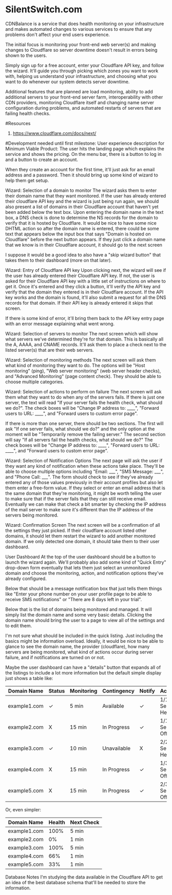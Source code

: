 SilentSwitch.com
=============

CDNBalance is a service that does health monitoring on your infrastructure and makes automated changes to various services to ensure that any problems don't affect your end users experience. 

The initial focus is monitoring your front-end web server(s) and making changes to Cloudflare so server downtime doesn't result in errors being shown to the users. 

Simply sign up for a free account, enter your Cloudflare API key, and follow the wizard. It'll guide you through picking which zones you want to work with, helping us understand your infrastructure, and choosing what you want to do whenever our system detects server downtime. 

Additional features that are planned are load monitoring, ability to add additional servers to your front-end server farm, interoperability with other CDN providers, monitoring Cloudflare itself and changing name server configuration during problems, and automated restarts of servers that are failing health checks. 

#Resources
1. https://www.cloudflare.com/docs/next/

#Development needed until first milestone:
User experience description for Minimum Viable Product:
The user hits the landing page which explains the service and shows the pricing. On the menu bar, there is a button to log in and a button to create an account. 

When they create an account for the first time, it'll just ask for an email address and a password. Then it should bring up some kind of wizard to help them get setup. 

Wizard: Selection of a domain to monitor
The wizard asks them to enter their domain name that they want monitored. If the user has already entered their cloudflare API key and the wizard is just being run again, we should also present a list of domains in their Cloudflare account that haven't yet been added below the text box. Upon entering the domain name in the text box, a DNS check is done to determine the NS records for the domain to verify that it is hosted by Cloudflare. It would be nice to have some nice DHTML action so after the domain name is entered, there could be some text that appears below the input box that says "Domain is hosted on Cloudflare" before the next button appears. If they just click a domain name that we know is in their Cloudflare account, it should go to the next screen 

I suppose it would be a good idea to also have a "skip wizard button" that takes them to their dashboard (more on that later). 

Wizard: Entry of Cloudflare API key
Upon clicking next, the wizard will see if the user has already entered their Cloudflare API key. If not, the user is asked for their Cloudflare API key with a little set of instructions on where to get it. Once it's entered and they click a button, it'll verify the API key and verify that the domain they entered is in their Cloudflare account. If the API key works and the domain is found, it'll also submit a request for all the DNS records for that domain. If their API key is already entered it skips that screen.

If there is some kind of error, it'll bring them back to the API key entry page with an error message explaining what went wrong. 

Wizard: Selection of servers to monitor
The next screen which will show what servers we've determined they're for that domain. This is basically all the A, AAAA, and CNAME records. It'll ask them to place a check next to the listed server(s) that are their web servers. 

Wizard: Selection of monitoring methods
The next screen will ask them what kind of monitoring they want to do. The options will be "Host monitoring" (ping), "Web server monitoring" (web server header checks), and "Advanced Monitoring" (page content check). They should be able to choose multiple categories.

Wizard: Selection of actions to perform on failure
The next screen will ask them what they want to do when any of the servers fails. If there is just one server, the text will read "If your server fails the health check, what should we do?". The check boxes will be "Change IP address to: ____", "Forward users to URL: ____", and "Forward users to custom error page". 

If there is more than one server, there should be two sections. The first will ask "If one server fails, what should we do?" and the only option at the moment will be "Temporarily remove the failing server." The second section will say "If all servers fail the health checks, what should we do?" The check boxes will be "Change IP address to: ____", "Forward users to URL: ____", and "Forward users to custom error page". 

Wizard: Selection of Notification Options
The next page will ask the user if they want any kind of notification when these actions take place. They'll be able to choose multiple options including "Email: ___", "SMS Message: ___", and "Phone Call: ___". The form should check to see if they've already entered any of those values previously in their account profiles but also let them enter a free-form value. If they select or enter an email address that is the same domain that they're monitoring, it might be worth telling the user to make sure that if the server fails that they can still receive email. Eventually we can make that check a bit smarter by checking the IP address of the mail server to make sure it's different than the IP address of the servers being monitored.

Wizard: Confirmation Screen
The next screen will be a confirmation of all the settings they just picked. If their cloudflare account listed other domains, it should let them restart the wizard to add another monitored domain. If we only detected one domain, it should take them to their user dashboard. 

User Dashboard
At the top of the user dashboard should be a button to launch the wizard again. We'll probably also add some kind of "Quick Entry" drop-down form eventually that lets them just select an unmonitored domain and choose the monitoring, action, and notification options they've already configured. 

Below that should be a message notification box that just tells them things like "Enter your phone number on your user profile page to be able to receive SMS notifications" or "There are 8 days left in your trial". 

Below that is the list of domains being monitored and managed. It will simply list the domain name and some very basic details. Clicking the domain name should bring the user to a page to view all of the settings and to edit them. 

I'm not sure what should be included in the quick listing. Just including the basics might be information overload. Ideally, it would be nice to be able to glance to see the domain name, the provider (cloudflare), how many servers are being monitored, what kind of actions occur during server failure, and if notifications are turned on or not. 

Maybe the user dashboard can have a "details" button that expands all of the listings to include a lot more information but the default simple display just shows a table like:

Domain Name  | Status | Monitoring | Contingency | Notify | Activity
-----------|---------|-----------|------------|----------|------------
example1.com |      ✓ |      5 min |   Available |      ✓ | 1/1 Servers Healthy  
example2.com |      X |     15 min | In Progress |      ✓ | 1/1 Servers Offline
example3.com |      ✓ |     10 min | Unavailable |      X | 2/2 Servers Healthy  
example4.com |      X |     15 min | In Progress |      ✓ | 1/3 Servers Offline
example5.com |      X |     15 min | In Progress |      ✓ | 2/3 Servers Offline

Or, even simpler:

Domain Name  | Health | Next Check 
-----------|---------|-----------
example1.com |   100% |      5 min    
example2.com |     0% |      1 min 
example3.com |   100% |      5 min  
example4.com |    66% |      1 min 
example5.com |    33% |      1 min 

 
Database Notes
I'm studying the data available in the Cloudflare API to get an idea of the best database schema that'll be needed to store the information. 


